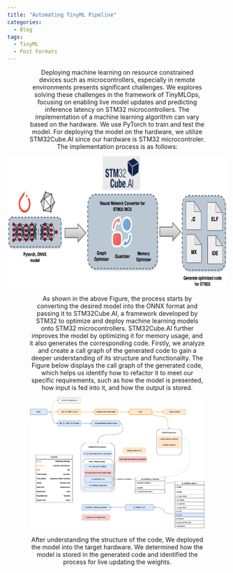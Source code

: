 ```yaml
---
title: "Automating TinyML Pipeline"
categories:
  - Blog
tags:
  - TinyML
  - Post Formats
---
```


<p align="center" style="font-size: 14px; width: 80%; margin: auto;">
Deploying machine learning on resource constrained devices such as microcontrollers,
especially in remote environments presents significant challenges. We explores solving these challenges in the framework of TinyMLOps, focusing on enabling live model updates and predicting inference latency on STM32 microcontrollers. The implementation of a machine learning algorithm can vary based on the hardware. We use PyTorch to train and test the model. For deploying the model on the hardware, we utilize STM32Cube.AI since our hardware is STM32 microcontroler. The implementation process is as follows:
</p>


<p align="center">
  <img src="/assets/images/tinyml-impl.png" alt="TinyML implementation on STM32 MCU."  width="600" height="300" />
</p>

<p align="center" style="font-size: 14px; width: 80%; margin: auto;">
As shown in the above Figure, the process starts by converting the desired model into the ONNX format and passing it to STM32Cube.AI, a framework developed by STM32 to optimize and deploy machine learning models onto STM32 microcontrollers. STM32Cube.AI further improves the model by optimizing it for memory usage, and it also generates the corresponding code. Firstly, we analyze and create a call graph of the generated code to gain a deeper understanding of its structure and functionality. The Figure below displays the call graph of the generated code, which helps us identify how to refactor it to meet our specific requirements, such as how the model is presented, how input is fed into it, and how the output is stored. 
</p>

<p align="center">
  <img src="/assets/images/callgraph.png" alt="Call graph of the generated code."  width="400" height="300" />
</p>

 <p align="center" style="font-size: 14px; width: 80%; margin: auto;">
  After understanding the structure of the code, We deployed the model into the target hardware. We determined how the model is stored in the generated code and identified the process for live updating the weights.
</p>
